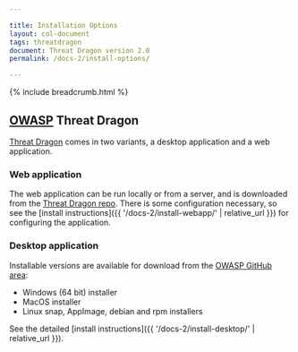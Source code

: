 ```yaml
---

title: Installation Options
layout: col-document
tags: threatdragon
document: Threat Dragon version 2.0
permalink: /docs-2/install-options/

---
```


{% include breadcrumb.html %}

## [OWASP](https://www.owasp.org) Threat Dragon

[Threat Dragon](http://owasp.org/www-project-threat-dragon) comes in two variants,
a desktop application and a web application.

### Web application

The web application can be run locally or from a server, and is downloaded from the
[Threat Dragon repo](https://github.com/OWASP/threat-dragon/releases).
There is some configuration necessary, so see the
[install instructions]({{ '/docs-2/install-webapp/' | relative_url }}) for configuring the application.

### Desktop application

Installable versions are available for download from the
[OWASP GitHub area](https://github.com/OWASP/threat-dragon/releases):

* Windows (64 bit) installer
* MacOS installer
* Linux snap, AppImage, debian and rpm installers

See the detailed [install instructions]({{ '/docs-2/install-desktop/' | relative_url }}).
